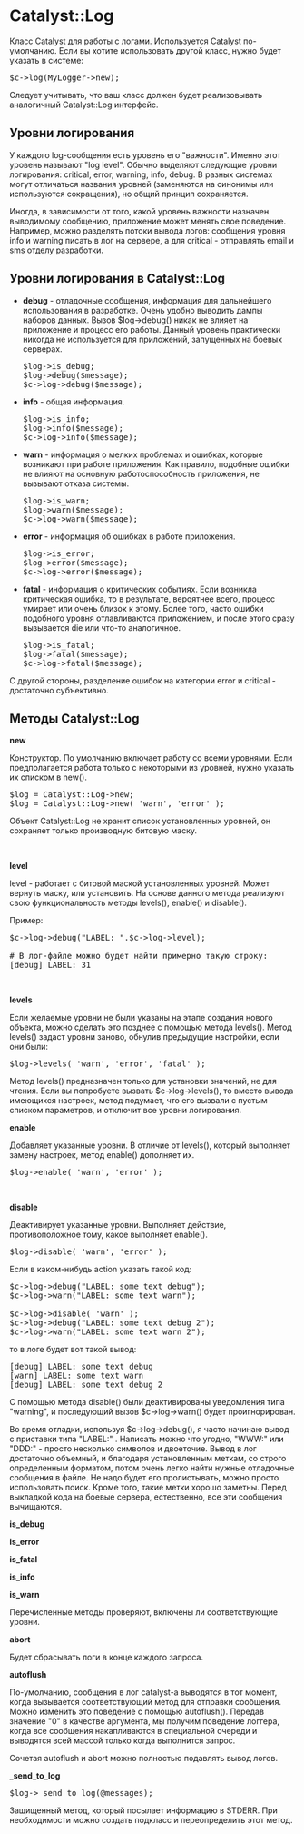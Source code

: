 ﻿# Catalyst::Log

Класс Catalyst для работы с логами. Используется Catalyst по-умолчанию. Если вы хотите использовать другой класс, нужно будет указать в системе:

<pre>$c->log(MyLogger->new);</pre>

Следует учитывать, что ваш класс должен будет реализовывать аналогичный Catalyst::Log интерфейс.

## Уровни логирования

У каждого log-сообщения есть уровень его "важности". Именно этот уровень называют "log level". Обычно выделяют следующие уровни логирования: critical, error, warning, info, debug. В разных системах могут отличаться названия уровней (заменяются на синонимы или используются сокращения), но общий принцип сохраняется.

Иногда, в зависимости от того, какой уровень важности назначен выводимому сообщению,
приложение может менять свое поведение. Например, можно разделять потоки вывода логов: сообщения уровня info и warning писать в лог на сервере, а для critical - отправлять email и sms отделу разработки.

## Уровни логирования в Catalyst::Log

<ul>
<li><b>debug</b> - отладочные сообщения, информация для дальнейшего использования в разработке. Очень удобно выводить дампы наборов данных. Вызов $log-&gt;debug() никак не влияет на приложение и процесс его работы. Данный уровень практически никогда не используется для приложений, запущенных на боевых серверах.
<pre>$log->is_debug;
$log->debug($message);
$c->log->debug($message);
</pre>
</li>

<li><b>info</b> - общая информация.
<pre>$log->is_info;
$log->info($message);
$c->log->info($message);
</pre>
</li>

<li><b>warn</b> - информация о мелких проблемах и ошибках, которые возникают при работе приложения. Как правило, подобные ошибки не влияют на основную работоспособность приложения, не вызывают отказа системы.
<pre>$log->is_warn;
$log->warn($message);
$c->log->warn($message);
</pre>
</li>

<li><b>error</b> - информация об ошибках в работе приложения.
<pre>$log->is_error;
$log->error($message);
$c->log->error($message);
</pre>
</li>

<li><b>fatal</b> - информация о критических событиях. Если возникла критическая ошибка, то в результате, вероятнее всего, процесс умирает или очень близок к этому. Более того, часто ошибки подобного уровня отлавливаются приложением, и после этого сразу вызывается die или что-то аналогичное.
<pre>$log->is_fatal;
$log->fatal($message);
$c->log->fatal($message);
</pre>
</li>
</ul>

С другой стороны, разделение ошибок на категории error и critical - достаточно субъективно.

## Методы Catalyst::Log
**new**

Конструктор. По умолчанию включает работу со всеми уровнями. Если предполагается работа только с некоторыми из уровней, нужно указать их списком в new().
<pre>
$log = Catalyst::Log->new;
$log = Catalyst::Log->new( 'warn', 'error' );
</pre>
Объект Catalyst::Log не хранит список установленных уровней, он сохраняет только производную битовую маску.

&nbsp;

**level**

level - работает с битовой маской установленных уровней. Может вернуть маску, или установить. На основе данного метода реализуют свою функциональность методы levels(), enable() и disable().

Пример:
<pre>$c->log->debug("LABEL: ".$c->log->level);

# В лог-файле можно будет найти примерно такую строку:
[debug] LABEL: 31
</pre>
&nbsp;

**levels**

Если желаемые уровни не были указаны на этапе создания нового объекта, можно сделать это позднее с помощью метода levels(). Метод levels() задаст уровни заново, обнулив предыдущие настройки, если они были:
<pre>$log->levels( 'warn', 'error', 'fatal' );
</pre>
Метод levels() предназначен только для установки значений, не для чтения. Если вы попробуете вызвать $c-&gt;log-&gt;levels(), то вместо вывода имеющихся настроек, метод подумает, что его вызвали с пустым списком параметров, и отключит все уровни логирования.


**enable**

Добавляет указанные уровни. В отличие от levels(), который выполняет замену настроек, метод enable() дополняет их.
<pre>$log->enable( 'warn', 'error' );
</pre>
&nbsp;

**disable**

Деактивирует указанные уровни. Выполняет действие, противоположное тому, какое выполняет enable().
<pre>$log->disable( 'warn', 'error' );
</pre>
Если в каком-нибудь action указать такой код:
<pre>$c->log->debug("LABEL: some text debug");
$c->log->warn("LABEL: some text warn");

$c->log->disable( 'warn' );
$c->log->debug("LABEL: some text debug 2");
$c->log->warn("LABEL: some text warn 2");
</pre>

то в логе будет вот такой вывод:
<pre>[debug] LABEL: some text debug
[warn] LABEL: some text warn
[debug] LABEL: some text debug 2
</pre>
С помощью метода disable() были деактивированы уведомления типа "warning", и последующий вызов $c-&gt;log-&gt;warn() будет проигнорирован.

Во время отладки, используя $c-&gt;log-&gt;debug(), я часто начинаю вывод с приставки типа "LABEL:" . Написать можно что угодно, "WWW:" или "DDD:" - просто несколько символов и двоеточие. Вывод в лог достаточно объемный, и благодаря установленным меткам, со строго определенным форматом, потом очень легко найти нужные отладочные сообщения в файле. Не надо будет его пролистывать, можно просто использовать поиск. Кроме того, такие метки хорошо заметны. Перед выкладкой кода на боевые сервера, естественно, все эти сообщения вычищаются.

**is_debug**

**is_error**

**is_fatal**

**is_info**

**is_warn**

Перечисленные методы проверяют, включены ли соответствующие уровни.

**abort**

Будет сбрасывать логи в конце каждого запроса.

**autoflush**

По-умолчанию, сообщения в лог catalyst-а выводятся в тот момент, когда вызывается соответствующий метод для отправки сообщения. Можно изменить это поведение с помощью autoflush(). Передав значение "0" в качестве аргумента, мы получим поведение логгера, когда все сообщения накапливаются в специальной очереди и выводятся всей массой только когда выполнится запрос.

Сочетая autoflush и abort можно полностью подавлять вывод логов.

**_send_to_log**

<pre>$log->_send_to_log(@messages);</pre>

Защищенный метод, который посылает информацию в STDERR. При необходимости можно создать подкласс и переопределить этот метод.
